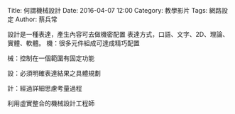 Title: 何謂機械設計
Date: 2016-04-07 12:00
Category: 教學影片
Tags: 網路設定
Author: 蔡兵常


設計是一種表達，產生內容可去做機密配置 表達方式，口語、文字、2D、理論、實體、軟體。 機：很多元件組成可達成精巧配置

械：控制在一個範圍有固定功能

設：必須明確表達結果之具體規劃

計：經過詳細思慮考量過程

利用虛實整合的機械設計工程師